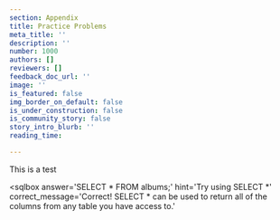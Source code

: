 ```yaml
---
section: Appendix
title: Practice Problems
meta_title: ''
description: ''
number: 1000
authors: []
reviewers: []
feedback_doc_url: ''
image: ''
is_featured: false
img_border_on_default: false
is_under_construction: false
is_community_story: false
story_intro_blurb: ''
reading_time: 

---
```

This is a test

<sqlbox
answer='SELECT * FROM albums;'
hint='Try using SELECT *'
correct_message='Correct! SELECT * can be used to return all of the columns from any table you have access to.'
></sqlbox>